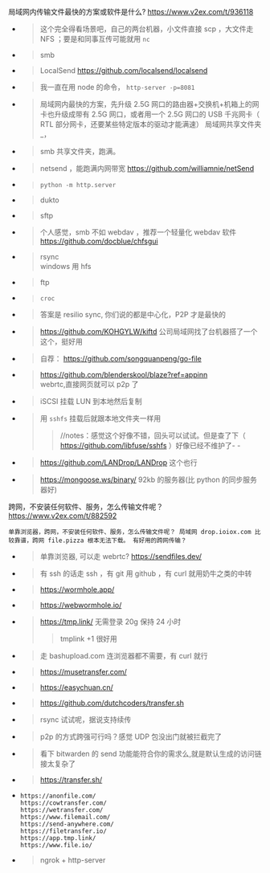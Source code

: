 
局域网内传输文件最快的方案或软件是什么? https://www.v2ex.com/t/936118
- > 这个完全得看场景吧，自己的两台机器，小文件直接 scp ，大文件走 NFS ；要是和同事互传可能就用 `nc`
- > smb
- > LocalSend https://github.com/localsend/localsend
- > 我一直在用 node 的命令， `http-server -p=8081`
- > 局域网内最快的方案，先升级 2.5G 网口的路由器+交换机+机箱上的网卡也升级成带有 2.5G 网口，或者用一个 2.5G 网口的 USB 千兆网卡（ RTL 部分网卡，还要某些特定版本的驱动才能满速）
局域网共享文件夹 _，
- > smb 共享文件夹，跑满。
- > netsend ，能跑满内网带宽 https://github.com/williamnie/netSend
- > `python -m http.server`
- > dukto
- > sftp
- > 个人感觉，smb 不如 webdav ，推荐一个轻量化 webdav 软件 <br> https://github.com/docblue/chfsgui
- > rsync <br> windows 用 hfs
- > ftp
- > `croc`
- > 答案是 resilio sync, 你们说的都是中心化，P2P 才是最快的
- > https://github.com/KOHGYLW/kiftd 公司局域网找了台机器搭了一个这个，挺好用
- > 自荐： https://github.com/songquanpeng/go-file
- > https://github.com/blenderskool/blaze?ref=appinn <br> webrtc,直接网页就可以 p2p 了
- > iSCSI 挂载 LUN 到本地然后复制
- > 用 `sshfs` 挂载后就跟本地文件夹一样用
  >> //notes：感觉这个好像不错，回头可以试试。但是查了下（ https://github.com/libfuse/sshfs ）好像已经不维护了- -
- > https://github.com/LANDrop/LANDrop 这个也行
- > https://mongoose.ws/binary/ 92kb 的服务器(比 python 的同步服务器好)

跨网，不安装任何软件、服务，怎么传输文件呢？ https://www.v2ex.com/t/882592
```console
单靠浏览器，跨网，不安装任何软件、服务，怎么传输文件呢？ 局域网 drop.ioiox.com 比较靠谱，跨网 file.pizza 根本无法下载。 有好用的跨网传输？
```
- > 单靠浏览器, 可以走 webrtc? https://sendfiles.dev/
- > 有 ssh 的话走 ssh ，有 git 用 github ，有 curl 就用奶牛之类的中转
- > https://wormhole.app/
- > https://webwormhole.io/
- > https://tmp.link/ 无需登录 20g 保持 24 小时
  >> tmplink +1 很好用
- > 走 bashupload.com 连浏览器都不需要，有 curl 就行
- > https://musetransfer.com/
- > https://easychuan.cn/
- > https://github.com/dutchcoders/transfer.sh
- > rsync 试试呢，据说支持续传
- > p2p 的方式跨强可行吗？感觉 UDP 包没出门就被拦截完了
- > 看下 bitwarden 的 send 功能能符合你的需求么,就是默认生成的访问链接太复杂了
- > https://transfer.sh/
- > 
  ```console
  https://anonfile.com/
  https://cowtransfer.com/
  https://wetransfer.com/
  https://www.filemail.com/
  https://send-anywhere.com/
  https://filetransfer.io/
  https://app.tmp.link/
  https://www.file.io/
  ```
- > ngrok + http-server
